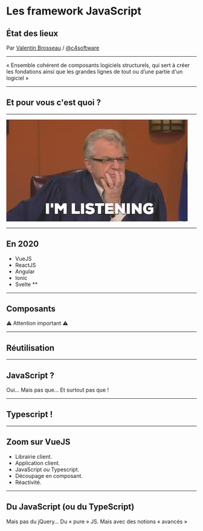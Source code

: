 # Les framework JavaScript

## État des lieux

Par [Valentin Brosseau](https://github.com/c4software) / [@c4software](http://twitter.com/c4software)

---

« Ensemble cohérent de composants logiciels structurels, qui sert à créer les fondations ainsi que les grandes lignes de tout ou d’une partie d'un logiciel »

---

## Et pour vous c'est quoi ?

---

![Listen](./listen.webp)

---

## En 2020

- VueJS
- ReactJS
- Angular
- Ionic
- Svelte \*\*

---

## Composants

⚠️ Attention important ⚠️

---

## Réutilisation

---

## JavaScript ?

Oui… Mais pas que… Et surtout pas que !

---

## Typescript !

---

## Zoom sur VueJS

- Librairie client.
- Application client.
- JavaScript _ou_ Typescript.
- Découpage en composant.
- Réactivité.

---

## Du JavaScript (ou du TypeScript)

Mais pas du jQuery…
Du « pure » JS. Mais avec des notions « avancés »
